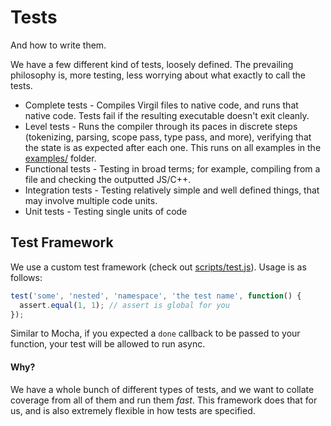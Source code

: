 # Tests

And how to write them.

We have a few different kind of tests, loosely defined.  The prevailing
philosophy is, more testing, less worrying about what exactly to call
the tests.

 * Complete tests - Compiles Virgil files to native code, and runs that
   native code.  Tests fail if the resulting executable doesn't exit
   cleanly.
 * Level tests - Runs the compiler through its paces in discrete steps
   (tokenizing, parsing, scope pass, type pass, and more), verifying
   that the state is as expected after each one.  This runs on all
   examples in the [examples/](examples/) folder.
 * Functional tests - Testing in broad terms; for example, compiling
   from a file and checking the outputted JS/C++.
 * Integration tests - Testing relatively simple and well defined things,
   that may involve multiple code units.
 * Unit tests - Testing single units of code

## Test Framework

We use a custom test framework (check out [scripts/test.js](../scripts/test.js)).
Usage is as follows:

```javascript
test('some', 'nested', 'namespace', 'the test name', function() {
  assert.equal(1, 1); // assert is global for you
});
```

Similar to Mocha, if you expected a `done` callback to be passed to
your function, your test will be allowed to run async.

#### Why?

We have a whole bunch of different types of tests, and we want to collate
coverage from all of them and run them *fast*.  This framework does
that for us, and is also extremely flexible in how tests are specified.
